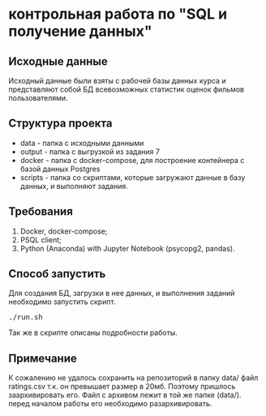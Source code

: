 # контрольная работа по "SQL и получение данных"
## Исходные данные
Исходный данные были взяты с рабочей базы данных курса и представляют собой БД всевозможных статистик оценок фильмов пользователями.

## Структура проекта
* data - папка с исходными данными
* output - папка с выгрузкой из задания 7
* docker - папка с docker-compose, для построение контейнера с базой данных Postgres
* scripts - папка со скриптами, которые загружают данные в базу данных, и выполняют задания.

## Требования
1. Docker, docker-compose;
2. PSQL client;
3. Python (Anaconda) with Jupyter Notebook (psycopg2, pandas).

## Способ запустить
Для создания БД, загрузки в нее данных, и выполнения заданий необходимо запустить скрипт.
<pre>
./run.sh
</pre>
Так же в скрипте описаны подробности работы.

## Примечание
К сожалению не удалось сохранить на репозиторий в папку data/ файл ratings.csv т.к. он превышает размер в 20мб. Поэтому пришлось заархивировать его. Файл с архивом лежит в той же папке (data/). перед началом работы его необходимо разархивировать.
